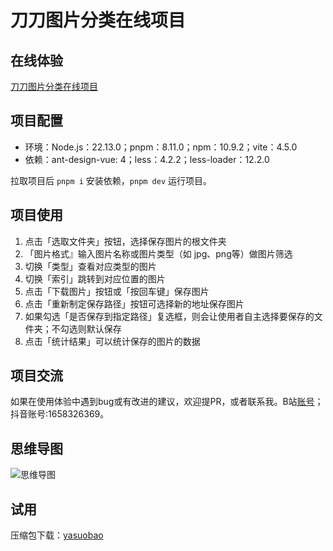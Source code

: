 # 刀刀图片分类在线项目

## 在线体验

[刀刀图片分类在线项目](https://duyidao.github.io/watch-pic)

## 项目配置

- 环境：Node.js：22.13.0；pnpm：8.11.0；npm：10.9.2；vite：4.5.0
- 依赖：ant-design-vue: 4；less：4.2.2；less-loader：12.2.0

拉取项目后 `pnpm i` 安装依赖，`pnpm dev` 运行项目。

## 项目使用

1. 点击「选取文件夹」按钮，选择保存图片的根文件夹
2. 「图片格式』输入图片名称或图片类型（如 jpg、png等）做图片筛选
3. 切换「类型」查看对应类型的图片
4. 切换「索引」跳转到对应位置的图片
5. 点击「下载图片」按钮或「按回车键」保存图片
6. 点击「重新制定保存路径」按钮可选择新的地址保存图片
7. 如果勾选「是否保存到指定路径」复选框，则会让使用者自主选择要保存的文件夹；不勾选则默认保存
8. 点击「统计结果」可以统计保存的图片的数据

## 项目交流

如果在使用体验中遇到bug或有改进的建议，欢迎提PR，或者联系我。B站[账号](https://space.bilibili.com/383875686?spm_id_from=333.1007.0.0)；抖音账号:1658326369。

## 思维导图

![思维导图](https://pic1.imgdb.cn/item/680f8a3658cb8da5c8d26725.png)

## 试用

压缩包下载：[yasuobao](https://github.com/duyidao/watch_pic/blob/main/src/assets/images/download.ziphttps://github.com/duyidao/watch_pic/blob/main/src/assets/images/download.zip)
